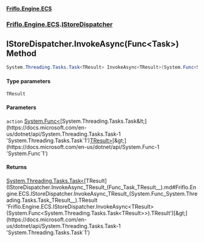 #### [Friflo.Engine.ECS](index.md 'index')
### [Friflo.Engine.ECS](Friflo.Engine.ECS.md 'Friflo.Engine.ECS').[IStoreDispatcher](IStoreDispatcher.md 'Friflo.Engine.ECS.IStoreDispatcher')

## IStoreDispatcher.InvokeAsync<TResult>(Func<Task<TResult>>) Method

```csharp
System.Threading.Tasks.Task<TResult> InvokeAsync<TResult>(System.Func<System.Threading.Tasks.Task<TResult>> action);
```
#### Type parameters

<a name='Friflo.Engine.ECS.IStoreDispatcher.InvokeAsync_TResult_(System.Func_System.Threading.Tasks.Task_TResult__).TResult'></a>

`TResult`
#### Parameters

<a name='Friflo.Engine.ECS.IStoreDispatcher.InvokeAsync_TResult_(System.Func_System.Threading.Tasks.Task_TResult__).action'></a>

`action` [System.Func&lt;](https://docs.microsoft.com/en-us/dotnet/api/System.Func-1 'System.Func`1')[System.Threading.Tasks.Task&lt;](https://docs.microsoft.com/en-us/dotnet/api/System.Threading.Tasks.Task-1 'System.Threading.Tasks.Task`1')[TResult](IStoreDispatcher.InvokeAsync_TResult_(Func_Task_TResult__).md#Friflo.Engine.ECS.IStoreDispatcher.InvokeAsync_TResult_(System.Func_System.Threading.Tasks.Task_TResult__).TResult 'Friflo.Engine.ECS.IStoreDispatcher.InvokeAsync<TResult>(System.Func<System.Threading.Tasks.Task<TResult>>).TResult')[&gt;](https://docs.microsoft.com/en-us/dotnet/api/System.Threading.Tasks.Task-1 'System.Threading.Tasks.Task`1')[&gt;](https://docs.microsoft.com/en-us/dotnet/api/System.Func-1 'System.Func`1')

#### Returns
[System.Threading.Tasks.Task&lt;](https://docs.microsoft.com/en-us/dotnet/api/System.Threading.Tasks.Task-1 'System.Threading.Tasks.Task`1')[TResult](IStoreDispatcher.InvokeAsync_TResult_(Func_Task_TResult__).md#Friflo.Engine.ECS.IStoreDispatcher.InvokeAsync_TResult_(System.Func_System.Threading.Tasks.Task_TResult__).TResult 'Friflo.Engine.ECS.IStoreDispatcher.InvokeAsync<TResult>(System.Func<System.Threading.Tasks.Task<TResult>>).TResult')[&gt;](https://docs.microsoft.com/en-us/dotnet/api/System.Threading.Tasks.Task-1 'System.Threading.Tasks.Task`1')